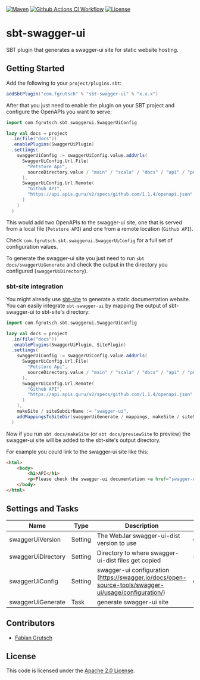 [![Maven](https://maven-badges.herokuapp.com/maven-central/com.fgrutsch/sbt-swagger-ui/badge.png?style=for-the-badge)](https://search.maven.org/search?q=g:%22com.fgrutsch%22%20AND%20a:%22sbt-swagger-ui%22)
[![Github Actions CI Workflow](https://img.shields.io/github/actions/workflow/status/fgrutsch/sbt-swagger-ui/ci.yml?logo=Github&style=for-the-badge)](https://github.com/fgrutsch/sbt-swagger-ui/actions/workflows/ci.yml?query=branch%3Amain)
[![License](https://img.shields.io/badge/License-Apache%202.0-blue.svg?style=for-the-badge)](https://opensource.org/licenses/Apache-2.0)

# sbt-swagger-ui

SBT plugin that generates a swagger-ui site for static website hosting.

## Getting Started

Add the following to your `project/plugins.sbt`:

```scala
addSbtPlugin("com.fgrutsch" % "sbt-swagger-ui" % "x.x.x")
```

After that you just need to enable the plugin on your SBT project and configure the OpenAPIs you want to serve:

```scala
import com.fgrutsch.sbt.swaggerui.SwaggerUiConfig

lazy val docs = project
  .in(file("docs"))
  .enablePlugins(SwaggerUiPlugin)
  .settings(
    swaggerUiConfig := swaggerUiConfig.value.addUrls(
      SwaggerUiConfig.Url.File(
        "Petstore Api",
        sourceDirectory.value / "main" / "scala" / "docs" / "api" / "petstore.json"
      ),
      SwaggerUiConfig.Url.Remote(
        "Github API",
        "https://api.apis.guru/v2/specs/github.com/1.1.4/openapi.json"
      )
    )
  )
```

This would add two OpenAPIs to the swagger-ui site, one that is served from a local file (`Petstore API`) and one from a remote location (`Github API`).

Check `com.fgrutsch.sbt.swaggerui.SwaggerUiConfig` for a full set of configuration values.

To generate the swagger-ui site you just need to run `sbt docs/swaggerUiGenerate` and check the output in the directory you configured (`swaggerUiDirectory`).

### sbt-site integration

You might already use [sbt-site](https://github.com/sbt/sbt-site) to generate a static documentation website. You can easily integrate `sbt-swagger-ui` by mapping the output of sbt-swagger-ui to sbt-site's directory:

```scala
import com.fgrutsch.sbt.swaggerui.SwaggerUiConfig

lazy val docs = project
  .in(file("docs"))
  .enablePlugins(SwaggerUiPlugin, SitePlugin)
  .settings(
    swaggerUiConfig := swaggerUiConfig.value.addUrls(
      SwaggerUiConfig.Url.File(
        "Petstore Api",
        sourceDirectory.value / "main" / "scala" / "docs" / "api" / "petstore.json"
      ),
      SwaggerUiConfig.Url.Remote(
        "Github API",
        "https://api.apis.guru/v2/specs/github.com/1.1.4/openapi.json"
      )
    ),
    makeSite / siteSubdirName := "swagger-ui",
    addMappingsToSiteDir(swaggerUiGenerate / mappings, makeSite / siteSubdirName)
  )
```

Now if you run `sbt docs/makeSite` (or `sbt docs/previewSite` to preview) the swagger-ui site will be added to the sbt-site's output directory.

For example you could link to the swagger-ui site like this:

```html
<html>
    <body>
        <h1>API</h1>
        <p>Please check the swagger-ui documentation <a href="swagger-ui/index.html">here</a>.</p>
    </body>
</html>
```

## Settings and Tasks

| Name               | Type    | Description                                                                                          | Default Value                                           |
|--------------------|---------|------------------------------------------------------------------------------------------------------|---------------------------------------------------------|
| swaggerUiVersion   | Setting | The WebJar swagger-ui-dist version to use                                                            | `4.1.3`                                                 |
| swaggerUiDirectory | Setting | Directory to where swagger-ui-dist files get copied                                                  | `(Compile / target).value / "sbt-swagger-ui"`           |
| swaggerUiConfig    | Setting | swagger-ui configuration (https://swagger.io/docs/open-source-tools/swagger-ui/usage/configuration/) | `com.fgrutsch.sbt.swaggerui.SwaggerUiConfig.Defaults`   |
| swaggerUiGenerate  | Task    | generate swagger-ui site                                                                             | `-`                                                     |

## Contributors

* [Fabian Grutsch](https://github.com/fgrutsch)

## License

This code is licensed under the [Apache 2.0 License](https://www.apache.org/licenses/LICENSE-2.0.txt).